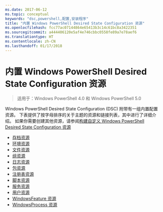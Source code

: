 ```yaml
---
ms.date: 2017-06-12
ms.topic: conceptual
keywords: "dsc,powershell,配置,安装程序"
title: "内置 Windows PowerShell Desired State Configuration 资源"
ms.openlocfilehash: fcc77ac07144864e65413b3c14c61bc8a3422351
ms.sourcegitcommit: a444406120e5af4e746cbbc0558fe89a7e78aef6
ms.translationtype: HT
ms.contentlocale: zh-CN
ms.lasthandoff: 01/17/2018
---
```

# <a name="built-in-windows-powershell-desired-state-configuration-resources"></a>内置 Windows PowerShell Desired State Configuration 资源

> 适用于：Windows PowerShell 4.0 和 Windows PowerShell 5.0

Windows PowerShell Desired State Configuration (DSC) 附带有一组内置配置资源。 下表提供了按字母排序的关于主题的资源和链接列表，其中进行了详细介绍。 如果你需要创建其他资源，请参阅[构建自定义 Windows PowerShell Desired State Configuration 资源](authoringResource.md)

* [存档资源](archiveResource.md)
* [环境资源](environmentResource.md)
* [文件资源](fileResource.md)
* [组资源](groupResource.md)
* [日志资源](logResource.md)
* [包资源](packageResource.md)
* [注册表资源](registryResource.md)
* [脚本资源](scriptResource.md)
* [服务资源](serviceResource.md)
* [用户资源](userResource.md)
* [WindowsFeature 资源](windowsfeatureResource.md)
* [WindowsProcess 资源](windowsProcessResource.md)

